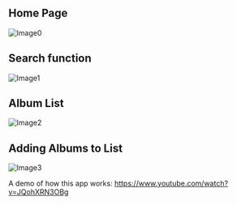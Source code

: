 Home Page
---------------------------
![Image0](https://i.imgur.com/PFCXgZB.png)

Search function
---------------------------
![Image1](https://i.imgur.com/vTg0wbp.png)

Album List
---------------------------
![Image2](https://i.imgur.com/6bQHSxl.png)

Adding Albums to List
---------------------------
![Image3](https://i.imgur.com/hqO7msS.png)

A demo of how this app works: https://www.youtube.com/watch?v=JQohXRN3OBg

